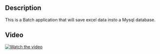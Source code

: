 ## Description

This is a Batch application that will save excel data insto a Mysql database.

## Video

[![Watch the video](https://img.youtube.com/vi/_ghT238P7OA/maxresdefault.jpg)](https://www.youtube.com/watch?v=_ghT238P7OA&t=1s&ab_channel=MarianaRamacciotti?target=_blank)
